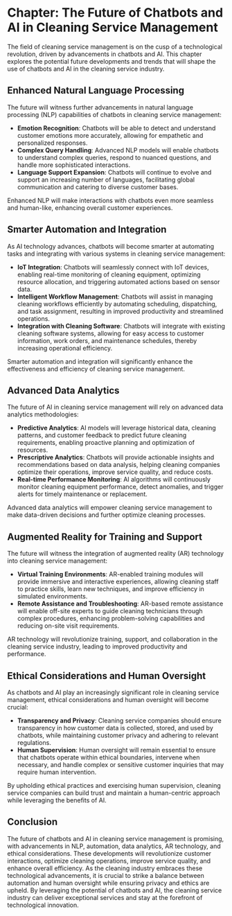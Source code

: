 Chapter: The Future of Chatbots and AI in Cleaning Service Management
=====================================================================

The field of cleaning service management is on the cusp of a technological revolution, driven by advancements in chatbots and AI. This chapter explores the potential future developments and trends that will shape the use of chatbots and AI in the cleaning service industry.

Enhanced Natural Language Processing
------------------------------------

The future will witness further advancements in natural language processing (NLP) capabilities of chatbots in cleaning service management:

* **Emotion Recognition**: Chatbots will be able to detect and understand customer emotions more accurately, allowing for empathetic and personalized responses.
* **Complex Query Handling**: Advanced NLP models will enable chatbots to understand complex queries, respond to nuanced questions, and handle more sophisticated interactions.
* **Language Support Expansion**: Chatbots will continue to evolve and support an increasing number of languages, facilitating global communication and catering to diverse customer bases.

Enhanced NLP will make interactions with chatbots even more seamless and human-like, enhancing overall customer experiences.

Smarter Automation and Integration
----------------------------------

As AI technology advances, chatbots will become smarter at automating tasks and integrating with various systems in cleaning service management:

* **IoT Integration**: Chatbots will seamlessly connect with IoT devices, enabling real-time monitoring of cleaning equipment, optimizing resource allocation, and triggering automated actions based on sensor data.
* **Intelligent Workflow Management**: Chatbots will assist in managing cleaning workflows efficiently by automating scheduling, dispatching, and task assignment, resulting in improved productivity and streamlined operations.
* **Integration with Cleaning Software**: Chatbots will integrate with existing cleaning software systems, allowing for easy access to customer information, work orders, and maintenance schedules, thereby increasing operational efficiency.

Smarter automation and integration will significantly enhance the effectiveness and efficiency of cleaning service management.

Advanced Data Analytics
-----------------------

The future of AI in cleaning service management will rely on advanced data analytics methodologies:

* **Predictive Analytics**: AI models will leverage historical data, cleaning patterns, and customer feedback to predict future cleaning requirements, enabling proactive planning and optimization of resources.
* **Prescriptive Analytics**: Chatbots will provide actionable insights and recommendations based on data analysis, helping cleaning companies optimize their operations, improve service quality, and reduce costs.
* **Real-time Performance Monitoring**: AI algorithms will continuously monitor cleaning equipment performance, detect anomalies, and trigger alerts for timely maintenance or replacement.

Advanced data analytics will empower cleaning service management to make data-driven decisions and further optimize cleaning processes.

Augmented Reality for Training and Support
------------------------------------------

The future will witness the integration of augmented reality (AR) technology into cleaning service management:

* **Virtual Training Environments**: AR-enabled training modules will provide immersive and interactive experiences, allowing cleaning staff to practice skills, learn new techniques, and improve efficiency in simulated environments.
* **Remote Assistance and Troubleshooting**: AR-based remote assistance will enable off-site experts to guide cleaning technicians through complex procedures, enhancing problem-solving capabilities and reducing on-site visit requirements.

AR technology will revolutionize training, support, and collaboration in the cleaning service industry, leading to improved productivity and performance.

Ethical Considerations and Human Oversight
------------------------------------------

As chatbots and AI play an increasingly significant role in cleaning service management, ethical considerations and human oversight will become crucial:

* **Transparency and Privacy**: Cleaning service companies should ensure transparency in how customer data is collected, stored, and used by chatbots, while maintaining customer privacy and adhering to relevant regulations.
* **Human Supervision**: Human oversight will remain essential to ensure that chatbots operate within ethical boundaries, intervene when necessary, and handle complex or sensitive customer inquiries that may require human intervention.

By upholding ethical practices and exercising human supervision, cleaning service companies can build trust and maintain a human-centric approach while leveraging the benefits of AI.

Conclusion
----------

The future of chatbots and AI in cleaning service management is promising, with advancements in NLP, automation, data analytics, AR technology, and ethical considerations. These developments will revolutionize customer interactions, optimize cleaning operations, improve service quality, and enhance overall efficiency. As the cleaning industry embraces these technological advancements, it is crucial to strike a balance between automation and human oversight while ensuring privacy and ethics are upheld. By leveraging the potential of chatbots and AI, the cleaning service industry can deliver exceptional services and stay at the forefront of technological innovation.
